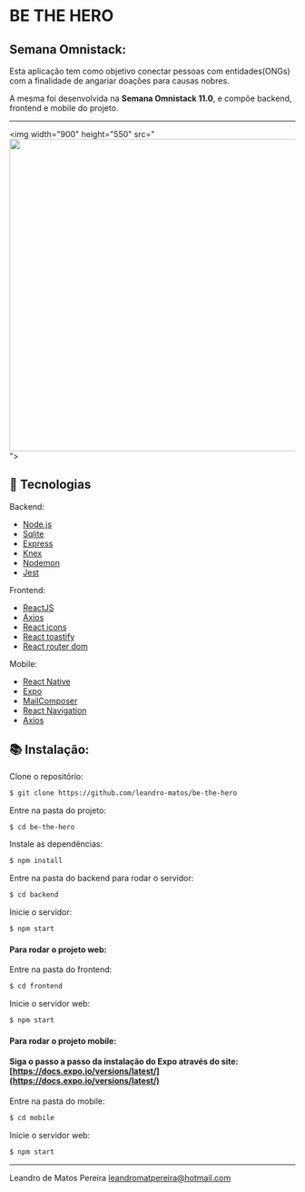 # BE THE HERO
## Semana Omnistack:

Esta aplicação tem como objetivo conectar pessoas com entidades(ONGs) com a finalidade de angariar doações para causas nobres.

A mesma foi desenvolvida na **Semana Omnistack 11.0**, e compõe backend, frontend e mobile do projeto.

---

<img width="900" height="550" src="<img width="900" height="550" src="https://github.com/leandro-matos/be-the-hero/blob/master/asset/bethehero.jpg">">


## 🚀  Tecnologias
Backend:
-   [Node.js](https://nodejs.org/en/)
-	[Sqlite](https://www.sqlite.org/docs.html)
-   [Express](https://expressjs.com/pt-br/)
-   [Knex](http://knexjs.org/)
-   [Nodemon](https://nodemon.io/)
-   [Jest](https://jestjs.io/)

Frontend:
-   [ReactJS](https://pt-br.reactjs.org/)
-   [Axios](https://github.com/axios/axios)
-   [React icons](https://react-icons.netlify.com/#/)
-   [React toastify](https://github.com/fkhadra/react-toastify)
-   [React router dom](https://www.npmjs.com/package/react-router-dom)

Mobile:
-   [React Native](https://reactnative.dev/)
-   [Expo](https://expo.io/)
-   [MailComposer](https://docs.expo.io/versions/latest/sdk/mail-composer/)
-   [React Navigation](https://reactnavigation.org/)
-   [Axios](https://github.com/axios/axios)

## :books: Instalação:

Clone o repositório:
```sh
$ git clone https://github.com/leandro-matos/be-the-hero
```

Entre na pasta do projeto:
```sh
$ cd be-the-hero
```
Instale as dependências:
```sh
$ npm install
```
Entre na pasta do backend para rodar o servidor:
```sh
$ cd backend
```
Inicie o servidor:
```sh
$ npm start
```
#### Para rodar o projeto web:
Entre na pasta do frontend:
```sh
$ cd frontend
```
Inicie o servidor web:
```sh
$ npm start
```
#### Para rodar o projeto mobile:

#### Siga o passo a passo da instalação do Expo através do site: [https://docs.expo.io/versions/latest/](https://docs.expo.io/versions/latest/)
Entre na pasta do mobile:
```sh
$ cd mobile
```
Inicie o servidor web:
```sh
$ npm start
```

----------

Leandro de Matos Pereira
leandromatpereira@hotmail.com

